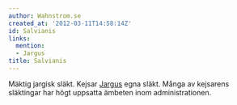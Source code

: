 ```yaml
---
author: Wahnstrom.se
created_at: '2012-03-11T14:58:14Z'
id: Salvianis
links:
  mention:
  - Jargus
title: Salvianis
---
```


Mäktig jargisk släkt. Kejsar [Jargus] egna släkt. Många av kejsarens släktingar har högt uppsatta
ämbeten inom administrationen.

  [Jargus]: Jargus